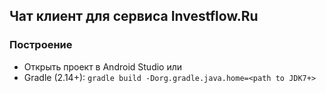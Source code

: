 ## Чат клиент для сервиса Investflow.Ru

### Построение
* Открыть проект в Android Studio
или
* Gradle (2.14+): ```gradle build -Dorg.gradle.java.home=<path to JDK7+>```